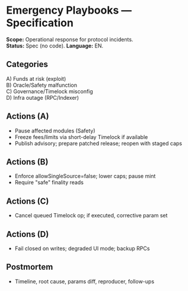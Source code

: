 # Emergency Playbooks — Specification
**Scope:** Operational response for protocol incidents.  
**Status:** Spec (no code). **Language:** EN.

## Categories
A) Funds at risk (exploit)  
B) Oracle/Safety malfunction  
C) Governance/Timelock misconfig  
D) Infra outage (RPC/Indexer)

## Actions (A)
- Pause affected modules (Safety)
- Freeze fees/limits via short-delay Timelock if available
- Publish advisory; prepare patched release; reopen with staged caps

## Actions (B)
- Enforce allowSingleSource=false; lower caps; pause mint
- Require "safe" finality reads

## Actions (C)
- Cancel queued Timelock op; if executed, corrective param set

## Actions (D)
- Fail closed on writes; degraded UI mode; backup RPCs

## Postmortem
- Timeline, root cause, params diff, reproducer, follow-ups
